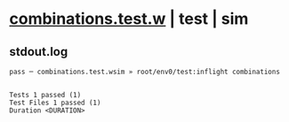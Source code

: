 # [combinations.test.w](../../../../../../examples/tests/sdk_tests/math/combinations.test.w) | test | sim

## stdout.log
```log
pass ─ combinations.test.wsim » root/env0/test:inflight combinations
 
 
Tests 1 passed (1)
Test Files 1 passed (1)
Duration <DURATION>
```

